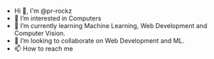 - Hi 👋, I'm @pr-rockz
- 👀 I’m interested in Computers
- 🌱 I’m currently learning Machine Learning, Web Development and Computer Vision.
- 💞️ I’m looking to collaborate on Web Development and ML.
- 📫 How to reach me
<!---
pr-rockz/pr-rockz is a ✨ special ✨ repository because its `README.md` (this file) appears on your GitHub profile.
You can click the Preview link to take a look at your changes.
--->
